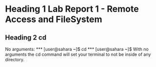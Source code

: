 # Heading 1 Lab Report 1 - Remote Access and FileSystem
## Heading 2 cd
No arguments: 
*** [user@sahara ~]$ cd
*** [user@sahara ~]$ 
With no arguments the cd command will set your terminal to not be inside of any directory.
